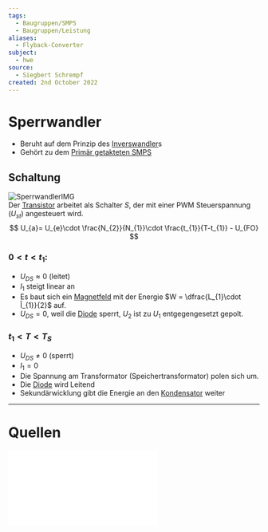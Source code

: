 ```yaml
---
tags:
  - Baugruppen/SMPS
  - Baugruppen/Leistung
aliases:
  - Flyback-Converter
subject:
  - hwe
source:
  - Siegbert Schrempf
created: 2nd October 2022
---
```


# Sperrwandler

- Beruht auf dem Prinzip des [Inverswandler](Inverswandler.md)s
- Gehört zu dem [Primär getakteten SMPS](Primär%20getakteter%20Schaltregler.md)

## Schaltung

![SperrwandlerIMG](../assets/SperrwandlerIMG.png)  
Der [Transistor](../Halbleiter/{MOC}%20Transistor.md) arbeitet als Schalter $S$, der mit einer PWM Steuerspannung ($U_{st}$) angesteuert wird.
$$
U_{a}= U_{e}\cdot \frac{N_{2}}{N_{1}}\cdot \frac{t_{1}}{T-t_{1}} - U_{FO}
$$

### $0<t<t_{1}$:

- $U_{DS}\approx 0$ (leitet)
- $I_{1}$ steigt linear an
- Es baut sich ein [Magnetfeld](../../Elektrotechnik/magnetisches%20Feld.md) mit der Energie $W = \dfrac{L_{1}\cdot Î_{1}}{2}$ auf.
- $U_{DS}=0$, weil die [Diode](../Halbleiter/Diode.md) sperrt, $U_{2}$ ist zu $U_{1}$ entgegengesetzt gepolt.

### $t_{1} < T < T_{S}$

- $U_{DS} \neq 0$ (sperrt)
- $I_{1}=0$
- Die Spannung am Transformator (Speichertransformator) polen sich um.
- Die [Diode](../Halbleiter/Diode.md) wird Leitend
- Sekundärwicklung gibt die Energie an den [Kondensator](../../Elektrotechnik/Kapazität.md) weiter

---

# Quellen

![Schaltnetzteile_Schmidt-Walter](../../xEDU/xLiteratur/DigitalAnalogST/Schaltnetzteile_Schmidt-Walter.pdf)
